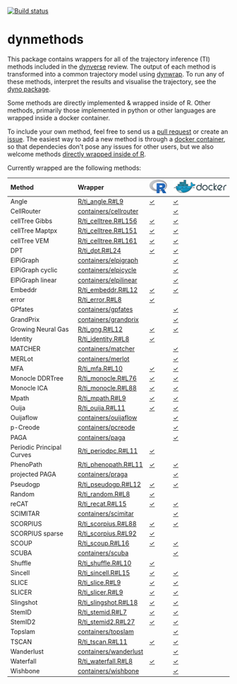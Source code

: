 
<!-- README.md is generated from README.Rmd. Please edit that file -->
[![Build status](https://travis-ci.org/dynverse/dynmethods.svg?branch=master)](https://travis-ci.org/dynverse/dynmethods)

dynmethods
==========

This package contains wrappers for all of the trajectory inference (TI) methods included in the [dynverse](https://www.github.com/dynverse/dynverse) review. The output of each method is transformed into a common trajectory model using [dynwrap](https://www.github.com/dynverse/dynwrap). To run any of these methods, interpret the results and visualise the trajectory, see the [dyno package](https://www.github.com/dynverse/dyno).

Some methods are directly implemented & wrapped inside of R. Other methods, primarily those implemented in python or other languages are wrapped inside a docker container.

To include your own method, feel free to send us a [pull request](https://github.com/dynverse/dynmethods/pulls) or create an [issue](https://github.com/dynverse/dynmethods/issues). The easiest way to add a new method is through a [docker container](https://dynverse.github.io/dynwrap/articles/create_ti_method_docker.html), so that dependecies don't pose any issues for other users, but we also welcome methods [directly wrapped inside of R](https://dynverse.github.io/dynwrap/articles/create_ti_method_r.html).

Currently wrapped are the following methods:

| Method                    | Wrapper                                                                                           | <img src='man/img/r_logo.png' style='max-height:40px'>                       | <img src='man/img/docker_logo.png' style='max-height:40px'> |
|:--------------------------|:--------------------------------------------------------------------------------------------------|:-----------------------------------------------------------------------------|:------------------------------------------------------------|
| Angle                     | [R/ti\_angle.R\#L9](https://github.com/dynverse/dynmethods/blob/master/R/ti_angle.R#L9)           | [✓](https://github.com/dynverse/dynmethods/blob/master/R/ti_angle.R#L9)      | [✓](https://hub.docker.com/r/dynverse/angle)                |
| CellRouter                | [containers/cellrouter](https://github.com/dynverse/dynmethods/blob/master/containers/cellrouter) |                                                                              | [✓](https://hub.docker.com/r/dynverse/cellrouter)           |
| cellTree Gibbs            | [R/ti\_celltree.R\#L156](https://github.com/dynverse/dynmethods/blob/master/R/ti_celltree.R#L156) | [✓](https://github.com/dynverse/dynmethods/blob/master/R/ti_celltree.R#L156) | [✓](https://hub.docker.com/r/dynverse/celltree_gibbs)       |
| cellTree Maptpx           | [R/ti\_celltree.R\#L151](https://github.com/dynverse/dynmethods/blob/master/R/ti_celltree.R#L151) | [✓](https://github.com/dynverse/dynmethods/blob/master/R/ti_celltree.R#L151) | [✓](https://hub.docker.com/r/dynverse/celltree_maptpx)      |
| cellTree VEM              | [R/ti\_celltree.R\#L161](https://github.com/dynverse/dynmethods/blob/master/R/ti_celltree.R#L161) | [✓](https://github.com/dynverse/dynmethods/blob/master/R/ti_celltree.R#L161) | [✓](https://hub.docker.com/r/dynverse/celltree_vem)         |
| DPT                       | [R/ti\_dpt.R\#L24](https://github.com/dynverse/dynmethods/blob/master/R/ti_dpt.R#L24)             | [✓](https://github.com/dynverse/dynmethods/blob/master/R/ti_dpt.R#L24)       | [✓](https://hub.docker.com/r/dynverse/dpt)                  |
| ElPiGraph                 | [containers/elpigraph](https://github.com/dynverse/dynmethods/blob/master/containers/elpigraph)   |                                                                              | [✓](https://hub.docker.com/r/dynverse/elpigraph)            |
| ElPiGraph cyclic          | [containers/elpicycle](https://github.com/dynverse/dynmethods/blob/master/containers/elpicycle)   |                                                                              | [✓](https://hub.docker.com/r/dynverse/elpicycle)            |
| ElPiGraph linear          | [containers/elpilinear](https://github.com/dynverse/dynmethods/blob/master/containers/elpilinear) |                                                                              | [✓](https://hub.docker.com/r/dynverse/elpilinear)           |
| Embeddr                   | [R/ti\_embeddr.R\#L12](https://github.com/dynverse/dynmethods/blob/master/R/ti_embeddr.R#L12)     | [✓](https://github.com/dynverse/dynmethods/blob/master/R/ti_embeddr.R#L12)   | [✓](https://hub.docker.com/r/dynverse/embeddr)              |
| error                     | [R/ti\_error.R\#L8](https://github.com/dynverse/dynmethods/blob/master/R/ti_error.R#L8)           | [✓](https://github.com/dynverse/dynmethods/blob/master/R/ti_error.R#L8)      |                                                             |
| GPfates                   | [containers/gpfates](https://github.com/dynverse/dynmethods/blob/master/containers/gpfates)       |                                                                              | [✓](https://hub.docker.com/r/dynverse/gpfates)              |
| GrandPrix                 | [containers/grandprix](https://github.com/dynverse/dynmethods/blob/master/containers/grandprix)   |                                                                              | [✓](https://hub.docker.com/r/dynverse/grandprix)            |
| Growing Neural Gas        | [R/ti\_gng.R\#L12](https://github.com/dynverse/dynmethods/blob/master/R/ti_gng.R#L12)             | [✓](https://github.com/dynverse/dynmethods/blob/master/R/ti_gng.R#L12)       | [✓](https://hub.docker.com/r/dynverse/gng)                  |
| Identity                  | [R/ti\_identity.R\#L8](https://github.com/dynverse/dynmethods/blob/master/R/ti_identity.R#L8)     | [✓](https://github.com/dynverse/dynmethods/blob/master/R/ti_identity.R#L8)   |                                                             |
| MATCHER                   | [containers/matcher](https://github.com/dynverse/dynmethods/blob/master/containers/matcher)       |                                                                              | [✓](https://hub.docker.com/r/dynverse/matcher)              |
| MERLot                    | [containers/merlot](https://github.com/dynverse/dynmethods/blob/master/containers/merlot)         |                                                                              | [✓](https://hub.docker.com/r/dynverse/merlot)               |
| MFA                       | [R/ti\_mfa.R\#L10](https://github.com/dynverse/dynmethods/blob/master/R/ti_mfa.R#L10)             | [✓](https://github.com/dynverse/dynmethods/blob/master/R/ti_mfa.R#L10)       | [✓](https://hub.docker.com/r/dynverse/mfa)                  |
| Monocle DDRTree           | [R/ti\_monocle.R\#L76](https://github.com/dynverse/dynmethods/blob/master/R/ti_monocle.R#L76)     | [✓](https://github.com/dynverse/dynmethods/blob/master/R/ti_monocle.R#L76)   | [✓](https://hub.docker.com/r/dynverse/monocle_ddrtree)      |
| Monocle ICA               | [R/ti\_monocle.R\#L88](https://github.com/dynverse/dynmethods/blob/master/R/ti_monocle.R#L88)     | [✓](https://github.com/dynverse/dynmethods/blob/master/R/ti_monocle.R#L88)   | [✓](https://hub.docker.com/r/dynverse/monocle_ica)          |
| Mpath                     | [R/ti\_mpath.R\#L9](https://github.com/dynverse/dynmethods/blob/master/R/ti_mpath.R#L9)           | [✓](https://github.com/dynverse/dynmethods/blob/master/R/ti_mpath.R#L9)      | [✓](https://hub.docker.com/r/dynverse/mpath)                |
| Ouija                     | [R/ti\_ouija.R\#L11](https://github.com/dynverse/dynmethods/blob/master/R/ti_ouija.R#L11)         | [✓](https://github.com/dynverse/dynmethods/blob/master/R/ti_ouija.R#L11)     | [✓](https://hub.docker.com/r/dynverse/ouija)                |
| Ouijaflow                 | [containers/ouijaflow](https://github.com/dynverse/dynmethods/blob/master/containers/ouijaflow)   |                                                                              | [✓](https://hub.docker.com/r/dynverse/ouijaflow)            |
| p-Creode                  | [containers/pcreode](https://github.com/dynverse/dynmethods/blob/master/containers/pcreode)       |                                                                              | [✓](https://hub.docker.com/r/dynverse/pcreode)              |
| PAGA                      | [containers/paga](https://github.com/dynverse/dynmethods/blob/master/containers/paga)             |                                                                              | [✓](https://hub.docker.com/r/dynverse/paga)                 |
| Periodic Principal Curves | [R/ti\_periodpc.R\#L11](https://github.com/dynverse/dynmethods/blob/master/R/ti_periodpc.R#L11)   | [✓](https://github.com/dynverse/dynmethods/blob/master/R/ti_periodpc.R#L11)  |                                                             |
| PhenoPath                 | [R/ti\_phenopath.R\#L11](https://github.com/dynverse/dynmethods/blob/master/R/ti_phenopath.R#L11) | [✓](https://github.com/dynverse/dynmethods/blob/master/R/ti_phenopath.R#L11) | [✓](https://hub.docker.com/r/dynverse/phenopath)            |
| projected PAGA            | [containers/praga](https://github.com/dynverse/dynmethods/blob/master/containers/praga)           |                                                                              | [✓](https://hub.docker.com/r/dynverse/praga)                |
| Pseudogp                  | [R/ti\_pseudogp.R\#L12](https://github.com/dynverse/dynmethods/blob/master/R/ti_pseudogp.R#L12)   | [✓](https://github.com/dynverse/dynmethods/blob/master/R/ti_pseudogp.R#L12)  | [✓](https://hub.docker.com/r/dynverse/pseudogp)             |
| Random                    | [R/ti\_random.R\#L8](https://github.com/dynverse/dynmethods/blob/master/R/ti_random.R#L8)         | [✓](https://github.com/dynverse/dynmethods/blob/master/R/ti_random.R#L8)     |                                                             |
| reCAT                     | [R/ti\_recat.R\#L15](https://github.com/dynverse/dynmethods/blob/master/R/ti_recat.R#L15)         | [✓](https://github.com/dynverse/dynmethods/blob/master/R/ti_recat.R#L15)     | [✓](https://hub.docker.com/r/dynverse/recat)                |
| SCIMITAR                  | [containers/scimitar](https://github.com/dynverse/dynmethods/blob/master/containers/scimitar)     |                                                                              | [✓](https://hub.docker.com/r/dynverse/scimitar)             |
| SCORPIUS                  | [R/ti\_scorpius.R\#L88](https://github.com/dynverse/dynmethods/blob/master/R/ti_scorpius.R#L88)   | [✓](https://github.com/dynverse/dynmethods/blob/master/R/ti_scorpius.R#L88)  | [✓](https://hub.docker.com/r/dynverse/scorpius)             |
| SCORPIUS sparse           | [R/ti\_scorpius.R\#L92](https://github.com/dynverse/dynmethods/blob/master/R/ti_scorpius.R#L92)   | [✓](https://github.com/dynverse/dynmethods/blob/master/R/ti_scorpius.R#L92)  |                                                             |
| SCOUP                     | [R/ti\_scoup.R\#L16](https://github.com/dynverse/dynmethods/blob/master/R/ti_scoup.R#L16)         | [✓](https://github.com/dynverse/dynmethods/blob/master/R/ti_scoup.R#L16)     | [✓](https://hub.docker.com/r/dynverse/scoup)                |
| SCUBA                     | [containers/scuba](https://github.com/dynverse/dynmethods/blob/master/containers/scuba)           |                                                                              | [✓](https://hub.docker.com/r/dynverse/scuba)                |
| Shuffle                   | [R/ti\_shuffle.R\#L10](https://github.com/dynverse/dynmethods/blob/master/R/ti_shuffle.R#L10)     | [✓](https://github.com/dynverse/dynmethods/blob/master/R/ti_shuffle.R#L10)   |                                                             |
| Sincell                   | [R/ti\_sincell.R\#L15](https://github.com/dynverse/dynmethods/blob/master/R/ti_sincell.R#L15)     | [✓](https://github.com/dynverse/dynmethods/blob/master/R/ti_sincell.R#L15)   | [✓](https://hub.docker.com/r/dynverse/sincell)              |
| SLICE                     | [R/ti\_slice.R\#L9](https://github.com/dynverse/dynmethods/blob/master/R/ti_slice.R#L9)           | [✓](https://github.com/dynverse/dynmethods/blob/master/R/ti_slice.R#L9)      | [✓](https://hub.docker.com/r/dynverse/slice)                |
| SLICER                    | [R/ti\_slicer.R\#L9](https://github.com/dynverse/dynmethods/blob/master/R/ti_slicer.R#L9)         | [✓](https://github.com/dynverse/dynmethods/blob/master/R/ti_slicer.R#L9)     | [✓](https://hub.docker.com/r/dynverse/slicer)               |
| Slingshot                 | [R/ti\_slingshot.R\#L18](https://github.com/dynverse/dynmethods/blob/master/R/ti_slingshot.R#L18) | [✓](https://github.com/dynverse/dynmethods/blob/master/R/ti_slingshot.R#L18) | [✓](https://hub.docker.com/r/dynverse/slingshot)            |
| StemID                    | [R/ti\_stemid.R\#L7](https://github.com/dynverse/dynmethods/blob/master/R/ti_stemid.R#L7)         | [✓](https://github.com/dynverse/dynmethods/blob/master/R/ti_stemid.R#L7)     | [✓](https://hub.docker.com/r/dynverse/stemid)               |
| StemID2                   | [R/ti\_stemid2.R\#L27](https://github.com/dynverse/dynmethods/blob/master/R/ti_stemid2.R#L27)     | [✓](https://github.com/dynverse/dynmethods/blob/master/R/ti_stemid2.R#L27)   | [✓](https://hub.docker.com/r/dynverse/stemid2)              |
| Topslam                   | [containers/topslam](https://github.com/dynverse/dynmethods/blob/master/containers/topslam)       |                                                                              | [✓](https://hub.docker.com/r/dynverse/topslam)              |
| TSCAN                     | [R/ti\_tscan.R\#L11](https://github.com/dynverse/dynmethods/blob/master/R/ti_tscan.R#L11)         | [✓](https://github.com/dynverse/dynmethods/blob/master/R/ti_tscan.R#L11)     | [✓](https://hub.docker.com/r/dynverse/tscan)                |
| Wanderlust                | [containers/wanderlust](https://github.com/dynverse/dynmethods/blob/master/containers/wanderlust) |                                                                              | [✓](https://hub.docker.com/r/dynverse/wanderlust)           |
| Waterfall                 | [R/ti\_waterfall.R\#L8](https://github.com/dynverse/dynmethods/blob/master/R/ti_waterfall.R#L8)   | [✓](https://github.com/dynverse/dynmethods/blob/master/R/ti_waterfall.R#L8)  | [✓](https://hub.docker.com/r/dynverse/waterfall)            |
| Wishbone                  | [containers/wishbone](https://github.com/dynverse/dynmethods/blob/master/containers/wishbone)     |                                                                              | [✓](https://hub.docker.com/r/dynverse/wishbone)             |

